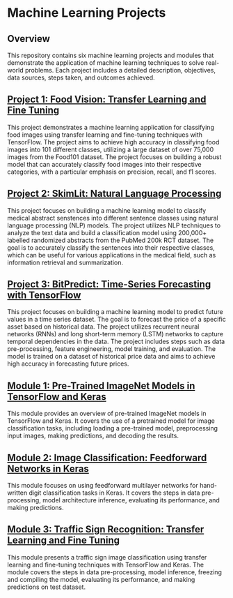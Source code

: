 # Machine Learning Projects

## Overview
This repository contains six machine learning projects and modules that demonstrate the application of machine learning techniques to solve real-world problems. Each project includes a detailed description, objectives, data sources, steps taken, and outcomes achieved.

## [Project 1: Food Vision: Transfer Learning and Fine Tuning](1_FoodVision_using_Transfer_Learning_and_Fine_Tuning/README.md)
This project demonstrates a machine learning application for classifying food images using transfer learning and fine-tuning techniques with TensorFlow. The project aims to achieve high accuracy in classifying food images into 101 different classes, utilizing a large dataset of over 75,000 images from the Food101 dataset. The project focuses on building a robust model that can accurately classify food images into their respective categories, with a particular emphasis on precision, recall, and f1 scores.

## [Project 2: SkimLit: Natural Language Processing](2_SkimLit_Natural_Language_Processing/README.md)
This project focuses on building a machine learning model to classify medical abstract senstences into different sentence classes using natural language processing (NLP) models. The project utilizes NLP techniques to analyze the text data and build a classification model using 200,000+ labelled randomized abstracts from the PubMed 200k RCT dataset. The goal is to accurately classify the sentences into their respective classes, which can be useful for various applications in the medical field, such as information retrieval and summarization.

## [Project 3: BitPredict: Time-Series Forecasting with TensorFlow](3_BitPredict_Time_Series_Forecasting_with_TensorFlow/README.md)
This project focuses on building a machine learning model to predict future values in a time series dataset. The goal is to forecast the price of a specific asset based on historical data. The project utilizes recurrent neural networks (RNNs) and long short-term memory (LSTM) networks to capture temporal dependencies in the data. The project includes steps such as data pre-processing, feature engineering, model training, and evaluation. The model is trained on a dataset of historical price data and aims to achieve high accuracy in forecasting future prices.


## [Module 1: Pre-Trained ImageNet Models in TensorFlow and Keras](M1_Pretrained_ImageNet_Models/README.md)
This module provides an overview of pre-trained ImageNet models in TensorFlow and Keras. It covers the use of a pretrained model for image classification tasks, including loading a pre-trained model, preprocessing input images, making predictions, and decoding the results.

## [Module 2: Image Classification: Feedforward Networks in Keras](M2_Image_Classification_using_Feedforward_Networks/README.md)
This module focuses on using feedforward multilayer networks for hand-written digit classification tasks in Keras. It covers the steps in data pre-processing, model architecture inference, evaluating its performance, and making predictions.

## [Module 3: Traffic Sign Recognition: Transfer Learning and Fine Tuning](M3_Traffic_Sign_Recognition_using_Transfer_Learning_and_Fine_Tuning/README.md)
This module presents a traffic sign image classification using transfer learning and fine-tuning techniques with TensorFlow and Keras. The module covers the steps in data pre-processing, model inference, freezing and compiling the model, evaluating its performance, and making predictions on test dataset.